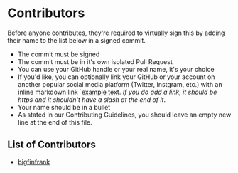 # Contributors
Before anyone contributes, they're required to virtually sign this by adding their name to the list below in a signed commit.

- The commit must be signed
- The commit must be in it's own isolated Pull Request
- You can use your GitHub handle or your real name, it's your choice
- If you'd like, you can optionally link your GitHub or your account on another popular social media platform (Twitter, Instgram, etc.) with an inline markdown link `[example text](https://example.org). *If you do add a link, it should be https and it shouldn't have a slash at the end of it*.
- Your name should be in a bullet
- As stated in our Contributing Guidelines, you should leave an empty new line at the end of this file.

## List of Contributors
- [bigfinfrank](https://twitter/com/bigfinfrank)
